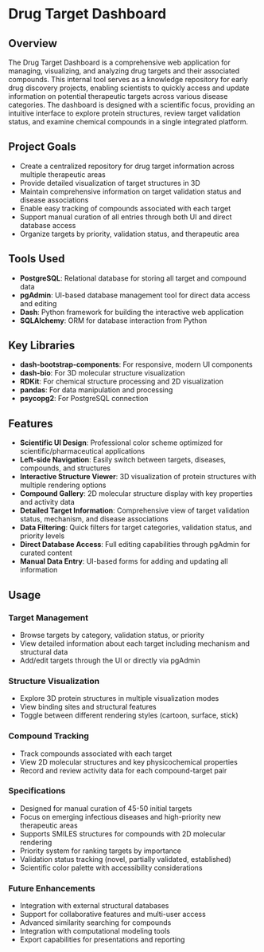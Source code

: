 # Drug Target Dashboard
## Overview

The Drug Target Dashboard is a comprehensive web application for managing, visualizing, and analyzing drug targets and their associated compounds. This internal tool serves as a knowledge repository for early drug discovery projects, enabling scientists to quickly access and update information on potential therapeutic targets across various disease categories.
The dashboard is designed with a scientific focus, providing an intuitive interface to explore protein structures, review target validation status, and examine chemical compounds in a single integrated platform.

## Project Goals

- Create a centralized repository for drug target information across multiple therapeutic areas
- Provide detailed visualization of target structures in 3D
- Maintain comprehensive information on target validation status and disease associations
- Enable easy tracking of compounds associated with each target
- Support manual curation of all entries through both UI and direct database access
- Organize targets by priority, validation status, and therapeutic area

## Tools Used

- **PostgreSQL**: Relational database for storing all target and compound data
- **pgAdmin**: UI-based database management tool for direct data access and editing
- **Dash**: Python framework for building the interactive web application
- **SQLAlchemy**: ORM for database interaction from Python

## Key Libraries

- **dash-bootstrap-components**: For responsive, modern UI components
- **dash-bio**: For 3D molecular structure visualization
- **RDKit**: For chemical structure processing and 2D visualization
- **pandas**: For data manipulation and processing
- **psycopg2**: For PostgreSQL connection

## Features

- **Scientific UI Design**: Professional color scheme optimized for scientific/pharmaceutical applications
- **Left-side Navigation**: Easily switch between targets, diseases, compounds, and structures
- **Interactive Structure Viewer**: 3D visualization of protein structures with multiple rendering options
- **Compound Gallery**: 2D molecular structure display with key properties and activity data
- **Detailed Target Information**: Comprehensive view of target validation status, mechanism, and disease associations
- **Data Filtering**: Quick filters for target categories, validation status, and priority levels
- **Direct Database Access**: Full editing capabilities through pgAdmin for curated content
- **Manual Data Entry**: UI-based forms for adding and updating all information


## Usage
### Target Management

- Browse targets by category, validation status, or priority
- View detailed information about each target including mechanism and structural data
- Add/edit targets through the UI or directly via pgAdmin

### Structure Visualization

- Explore 3D protein structures in multiple visualization modes
- View binding sites and structural features
- Toggle between different rendering styles (cartoon, surface, stick)

### Compound Tracking

- Track compounds associated with each target
- View 2D molecular structures and key physicochemical properties
- Record and review activity data for each compound-target pair

### Specifications

- Designed for manual curation of 45-50 initial targets
- Focus on emerging infectious diseases and high-priority new therapeutic areas
- Supports SMILES structures for compounds with 2D molecular rendering
- Priority system for ranking targets by importance
- Validation status tracking (novel, partially validated, established)
- Scientific color palette with accessibility considerations


### Future Enhancements

- Integration with external structural databases
- Support for collaborative features and multi-user access
- Advanced similarity searching for compounds
- Integration with computational modeling tools
- Export capabilities for presentations and reporting